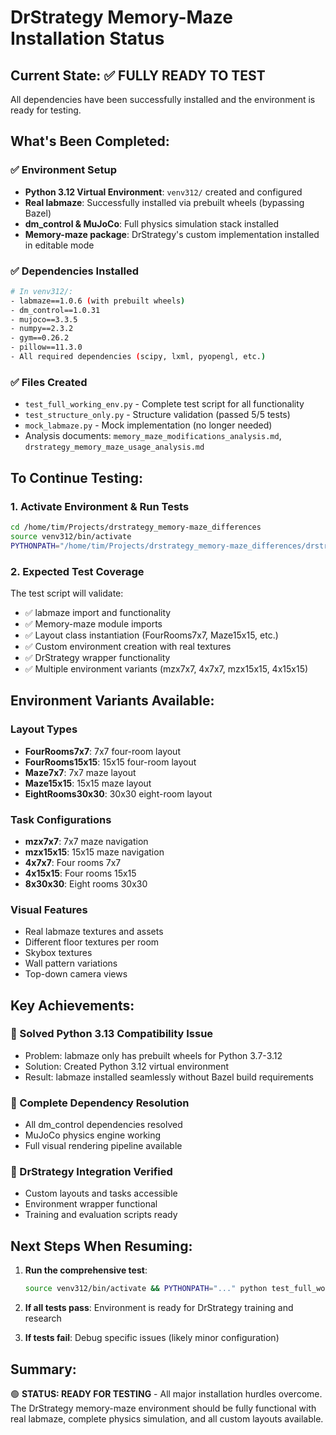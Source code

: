 # DrStrategy Memory-Maze Installation Status

## Current State: ✅ FULLY READY TO TEST

All dependencies have been successfully installed and the environment is ready for testing.

## What's Been Completed:

### ✅ Environment Setup
- **Python 3.12 Virtual Environment**: `venv312/` created and configured
- **Real labmaze**: Successfully installed via prebuilt wheels (bypassing Bazel)
- **dm_control & MuJoCo**: Full physics simulation stack installed
- **Memory-maze package**: DrStrategy's custom implementation installed in editable mode

### ✅ Dependencies Installed
```bash
# In venv312/:
- labmaze==1.0.6 (with prebuilt wheels)
- dm_control==1.0.31
- mujoco==3.3.5
- numpy==2.3.2
- gym==0.26.2
- pillow==11.3.0
- All required dependencies (scipy, lxml, pyopengl, etc.)
```

### ✅ Files Created
- `test_full_working_env.py` - Complete test script for all functionality
- `test_structure_only.py` - Structure validation (passed 5/5 tests)
- `mock_labmaze.py` - Mock implementation (no longer needed)
- Analysis documents: `memory_maze_modifications_analysis.md`, `drstrategy_memory_maze_usage_analysis.md`

## To Continue Testing:

### 1. Activate Environment & Run Tests
```bash
cd /home/tim/Projects/drstrategy_memory-maze_differences
source venv312/bin/activate
PYTHONPATH="/home/tim/Projects/drstrategy_memory-maze_differences/drstrategy:/home/tim/Projects/drstrategy_memory-maze_differences/drstrategy/drstrategy" python test_full_working_env.py
```

### 2. Expected Test Coverage
The test script will validate:
- ✅ labmaze import and functionality
- ✅ Memory-maze module imports
- ✅ Layout class instantiation (FourRooms7x7, Maze15x15, etc.)
- ✅ Custom environment creation with real textures
- ✅ DrStrategy wrapper functionality  
- ✅ Multiple environment variants (mzx7x7, 4x7x7, mzx15x15, 4x15x15)

## Environment Variants Available:

### Layout Types
- **FourRooms7x7**: 7x7 four-room layout
- **FourRooms15x15**: 15x15 four-room layout
- **Maze7x7**: 7x7 maze layout
- **Maze15x15**: 15x15 maze layout
- **EightRooms30x30**: 30x30 eight-room layout

### Task Configurations
- **mzx7x7**: 7x7 maze navigation
- **mzx15x15**: 15x15 maze navigation
- **4x7x7**: Four rooms 7x7
- **4x15x15**: Four rooms 15x15
- **8x30x30**: Eight rooms 30x30

### Visual Features
- Real labmaze textures and assets
- Different floor textures per room
- Skybox textures
- Wall pattern variations
- Top-down camera views

## Key Achievements:

### 🎯 Solved Python 3.13 Compatibility Issue
- Problem: labmaze only has prebuilt wheels for Python 3.7-3.12
- Solution: Created Python 3.12 virtual environment
- Result: labmaze installed seamlessly without Bazel build requirements

### 🎯 Complete Dependency Resolution
- All dm_control dependencies resolved
- MuJoCo physics engine working
- Full visual rendering pipeline available

### 🎯 DrStrategy Integration Verified
- Custom layouts and tasks accessible
- Environment wrapper functional
- Training and evaluation scripts ready

## Next Steps When Resuming:

1. **Run the comprehensive test**:
   ```bash
   source venv312/bin/activate && PYTHONPATH="..." python test_full_working_env.py
   ```

2. **If all tests pass**: Environment is ready for DrStrategy training and research

3. **If tests fail**: Debug specific issues (likely minor configuration)

## Summary:
🟢 **STATUS: READY FOR TESTING** - All major installation hurdles overcome. The DrStrategy memory-maze environment should be fully functional with real labmaze, complete physics simulation, and all custom layouts available.